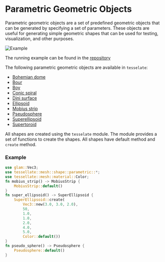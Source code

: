 # Parametric Geometric Objects

Parametric geometric objects are a set of predefined geometric objects 
that can be generated by specifying a set of parameters. 
These objects are useful for generating simple geometric shapes that can be used for testing, 
visualization, and other purposes.

![Example](../assets/pshapes.png)

The running example can be found
in the <a href="https://github.com/besok/tessellate/tree/main/examples/parametric_shapes" target="_blank">repository</a>


The following parametric geometric objects are available in `tesselate`:
- [Bohemian dome](https://mathworld.wolfram.com/BohemianDome.html)
- [Bour](https://en.wikipedia.org/wiki/Bour%27s_minimal_surface)
- [Boy](https://en.wikipedia.org/wiki/Boy%27s_surface)
- [Conic spiral](https://en.wikipedia.org/wiki/Conic_spiral)
- [Dini surface](https://en.wikipedia.org/wiki/Dini%27s_surface)
- [Ellipsoid](https://en.wikipedia.org/wiki/Ellipsoid)
- [Mobius strip](https://en.wikipedia.org/wiki/M%C3%B6bius_strip)
- [Pseudosphere](https://en.wikipedia.org/wiki/Pseudosphere)
- [Superellipsoid](https://en.wikipedia.org/wiki/Superellipsoid)
- [Supertoroid](https://en.wikipedia.org/wiki/Supertoroid)

All shapes are created using the `tesselate` module.
The module provides a set of functions to create the shapes.
All shapes have  default method and `create` method.

### Example

```rust
use glam::Vec3;
use tessellate::mesh::shape::parametric::*;
use tessellate::mesh::material::Color;
fn mobius_strip() -> MobiusStrip {
    MobiusStrip::default()
}
fn super_ellipsoid() -> SuperEllipsoid {
    SuperEllipsoid::create(
        Vec3::new(3.0, 3.0, 2.0), 
        50, 
        1.0, 
        1.0, 
        2.0, 
        4.0, 
        5.0, 
        Color::default())
}
fn pseudo_sphere() -> Pseudosphere {
    Pseudosphere::default()
}

```